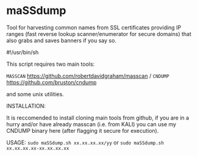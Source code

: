 # maSSdump
Tool for harvesting common names from SSL certificates providing IP ranges (fast reverse lookup scanner/enumerator for secure domains) that also grabs and saves banners if you say so.

#!/usr/bin/sh

This script requires two main tools:

`MASSCAN` https://github.com/robertdavidgraham/masscan /
`CNDUMP` https://github.com/bruston/cndump 

and some unix utilities.

INSTALLATION:

It is reccomended to install cloning main tools from github,
if you are in a hurry and/or have already masscan (i.e. from KALI) you can use my CNDUMP binary here (after flagging it secure for execution).



USAGE: `sudo maSSdump.sh xx.xx.xx.xx/yy` or `sudo maSSdump.sh xx.xx.xx.xx-xx.xx.xx.xx` 


